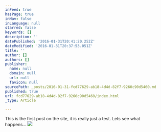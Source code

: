 ```yaml
---
inFeed: true
hasPage: true
inNav: false
inLanguage: null
starred: false
keywords: []
description: ''
datePublished: '2016-01-31T20:41:20.252Z'
dateModified: '2016-01-31T20:37:53.051Z'
title: ''
author: []
authors: []
publisher:
  name: null
  domain: null
  url: null
  favicon: null
sourcePath: _posts/2016-01-31-fcd77629-ab18-4d4d-82f7-9260c90d5460.md
published: true
url: fcd77629-ab18-4d4d-82f7-9260c90d5460/index.html
_type: Article

---
```

This is the first post on the site, it is really just a test. Lets see what happens...
![](https://the-grid-user-content.s3-us-west-2.amazonaws.com/22ab36e1-5bfc-45cb-9ba1-03d440da7143.png)
